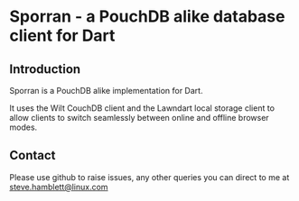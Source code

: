 # Sporran - a PouchDB alike database client for Dart

## Introduction

Sporran is a PouchDB alike implementation for Dart.

It uses the Wilt CouchDB client and the Lawndart local storage client to allow clients to
switch seamlessly between online and offline browser modes.


## Contact

Please use github to raise issues, any other queries you can direct to me
at <steve.hamblett@linux.com>

